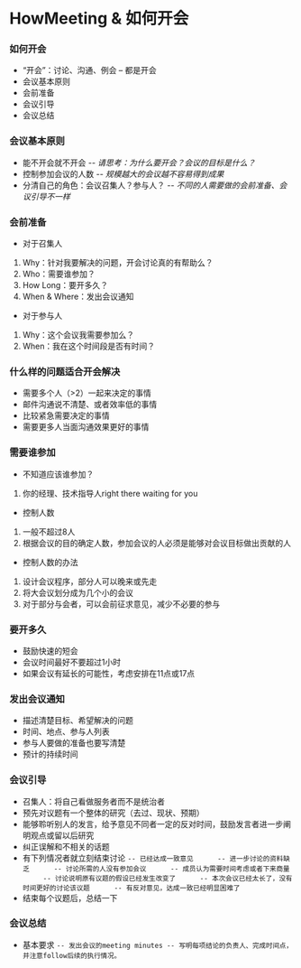# HowMeeting & 如何开会
### 如何开会
* “开会”：讨论、沟通、例会 – 都是开会
* 会议基本原则
* 会前准备
* 会议引导 
* 会议总结
### 会议基本原则
* 能不开会就不开会
*-- 请思考：为什么要开会？会议的目标是什么？*
* 控制参加会议的人数
*-- 规模越大的会议越不容易得到成果*
* 分清自己的角色：会议召集人？参与人？
*-- 不同的人需要做的会前准备、会议引导不一样*
### 会前准备
* 对于召集人
1. Why：针对我要解决的问题，开会讨论真的有帮助么？
2. Who：需要谁参加？
3. How Long：要开多久？
4. When & Where：发出会议通知
* 对于参与人
1. Why：这个会议我需要参加么？
2. When：我在这个时间段是否有时间？

### 什么样的问题适合开会解决
* 需要多个人（>2）一起来决定的事情
* 邮件沟通说不清楚、或者效率低的事情
* 比较紧急需要决定的事情
* 需要更多人当面沟通效果更好的事情

### 需要谁参加
* 不知道应该谁参加？
1. 你的经理、技术指导人right there waiting for you
* 控制人数
1. 一般不超过8人
2. 根据会议的目的确定人数，参加会议的人必须是能够对会议目标做出贡献的人
* 控制人数的办法
1. 设计会议程序，部分人可以晚来或先走
2. 将大会议划分成为几个小的会议
3. 对于部分与会者，可以会前征求意见，减少不必要的参与

### 要开多久
* 鼓励快速的短会
* 会议时间最好不要超过1小时
* 如果会议有延长的可能性，考虑安排在11点或17点

### 发出会议通知
* 描述清楚目标、希望解决的问题
* 时间、地点、参与人列表
* 参与人要做的准备也要写清楚
* 预计的持续时间

### 会议引导
* 召集人：将自己看做服务者而不是统治者
* 预先对议题有一个整体的研究（去过、现状、预期）
* 能够聆听别人的发言，给予意见不同者一定的反对时间，鼓励发言者进一步阐明观点或留以后研究
* 纠正误解和不相关的话题
* 有下列情况者就立刻结束讨论
     `-- 已经达成一致意见
     -- 进一步讨论的资料缺乏
     -- 讨论所需的人没有参加会议
     -- 成员认为需要时间考虑或者下来商量
     -- 讨论说明原有议题的假设已经发生改变了
     -- 本次会议已经太长了，没有时间更好的讨论该议题
     -- 有反对意见，达成一致已经明显困难了`
     
* 结束每个议题后，总结一下

### 会议总结
* 基本要求
`-- 发出会议的meeting minutes
-- 写明每项结论的负责人、完成时间点，并注意follow后续的执行情况。`     


